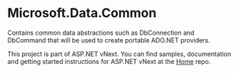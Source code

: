 Microsoft.Data.Common
=====================

Contains common data abstractions such as DbConnection and DbCommand that will be used to create portable ADO.NET providers.

This project is part of ASP.NET vNext. You can find samples, documentation and getting started instructions for ASP.NET vNext at the [Home](https://github.com/aspnet/home) repo.

